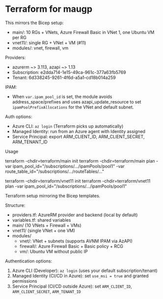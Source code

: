 # Terraform for maugp

This mirrors the Bicep setup:
- main/: 10 RGs + VNets, Azure Firewall Basic in VNet 1, one Ubuntu VM per RG
- vnet11/: single RG + VNet + VM (#11)
- modules/: vnet, firewall, vm

Providers:
- azurerm ~> 3.113, azapi ~> 1.13
- Subscription: e2dda714-1e15-49ca-961c-377a63fb5769
- Tenant: 6d338245-9261-4f6d-a5a1-cd18b014a259

IPAM:
- When `var.ipam_pool_id` is set, the module avoids address_space/prefixes and uses azapi_update_resource to set `ipamPoolPrefixAllocations` for the VNet and default subnet.

Auth options:
- Azure CLI: `az login` (Terraform picks up automatically)
- Managed Identity: run from an Azure agent with Identity assigned
- Service Principal: export ARM_CLIENT_ID, ARM_CLIENT_SECRET, ARM_TENANT_ID

Usage

terraform -chdir=terraform/main init
terraform -chdir=terraform/main plan -var ipam_pool_id="/subscriptions/.../ipamPools/pool1" -var route_table_id="/subscriptions/.../routeTables/..."

terraform -chdir=terraform/vnet11 init
terraform -chdir=terraform/vnet11 plan -var ipam_pool_id="/subscriptions/.../ipamPools/pool1"

Terraform setup mirroring the Bicep templates.

Structure:
- providers.tf: AzureRM provider and backend (local by default)
- variables.tf: shared variables
- main/ (10 VNets + Firewall + VMs)
- vnet11/ (single VNet + one VM)
- modules/
  - vnet/: VNet + subnets (supports AVNM IPAM via AzAPI)
  - firewall/: Azure Firewall Basic + Basic policy + RCG
  - vm/: Ubuntu VM without public IP

Authentication options:
1) Azure CLI (Developer): `az login` (uses your default subscription/tenant)
2) Managed Identity (CI/CD in Azure): set `use_msi = true` and granted permissions
3) Service Principal (CI/CD outside Azure): set `ARM_CLIENT_ID`, `ARM_CLIENT_SECRET`, `ARM_TENANT_ID`
